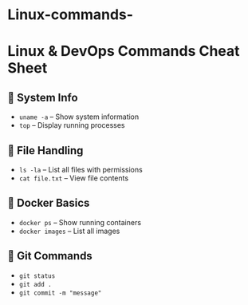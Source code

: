 # Linux-commands-
# Linux & DevOps Commands Cheat Sheet

## 🔧 System Info
- `uname -a` – Show system information  
- `top` – Display running processes  

## 📁 File Handling
- `ls -la` – List all files with permissions  
- `cat file.txt` – View file contents  

## 🐳 Docker Basics
- `docker ps` – Show running containers  
- `docker images` – List all images  

## 🚀 Git Commands
- `git status`  
- `git add .`  
- `git commit -m "message"`  
